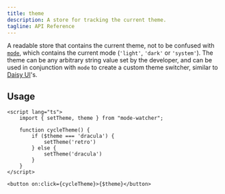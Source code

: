 ```yaml
---
title: theme
description: A store for tracking the current theme.
tagline: API Reference
---
```


A readable store that contains the current theme, not to be confused with [`mode`](/docs/api-reference/mode), which contains the current mode (`'light'`, `'dark'` or `'system'`). The theme can be any arbitrary string value set by the developer, and can be used in conjunction with `mode` to create a custom theme switcher, similar to [Daisy UI](https://daisyui.com)'s.

## Usage

```svelte
<script lang="ts">
	import { setTheme, theme } from "mode-watcher";

	function cycleTheme() {
		if ($theme === 'dracula') {
			setTheme('retro')
		} else {
			setTheme('dracula')
		}
	}
</script>

<button on:click={cycleTheme}>{$theme}</button>
```
